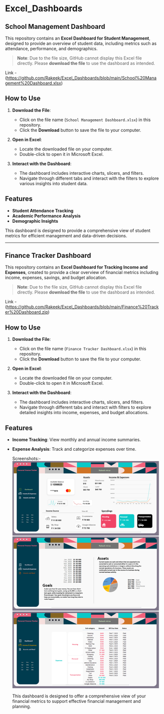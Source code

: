 # Excel_Dashboards

## School Management Dashboard

This repository contains an **Excel Dashboard for Student Management**, designed to provide an overview of student data, including metrics such as attendance, performance, and demographics.

> **Note**: Due to the file size, GitHub cannot display this Excel file directly. Please **download the file** to use the dashboard as intended. 

Link - (https://github.com/Rakeek/Excel_Dashboards/blob/main/School%20Management%20Dashboard.xlsx)

## How to Use

1. **Download the File**:
   - Click on the file name (`School Management Dashboard.xlsx`) in this repository.
   - Click the **Download** button to save the file to your computer.

2. **Open in Excel**:
   - Locate the downloaded file on your computer.
   - Double-click to open it in Microsoft Excel.

3. **Interact with the Dashboard**:
   - The dashboard includes interactive charts, slicers, and filters.
   - Navigate through different tabs and interact with the filters to explore various insights into student data.

## Features

- **Student Attendance Tracking**
- **Academic Performance Analysis**
- **Demographic Insights**

This dashboard is designed to provide a comprehensive view of student metrics for efficient management and data-driven decisions.

_____________________________________________________________________________________________________________________________________________________________________________________________________________________

## Finance Tracker Dashboard

This repository contains an **Excel Dashboard for Tracking Income and Expenses**, created to provide a clear overview of financial metrics including income, expenses, savings, and budget allocation.

> **Note**: Due to the file size, GitHub cannot display this Excel file directly. Please **download the file** to use the dashboard as intended.

Link - (https://github.com/Rakeek/Excel_Dashboards/blob/main/Finance%20Tracker%20Dashboard.zip)

## How to Use

1. **Download the File**:
   - Click on the file name (`Finance Tracker Dashboard.xlsx`) in this repository.
   - Click the **Download** button to save the file to your computer.

2. **Open in Excel**:
   - Locate the downloaded file on your computer.
   - Double-click to open it in Microsoft Excel.

3. **Interact with the Dashboard**:
   - The dashboard includes interactive charts, slicers, and filters.
   - Navigate through different tabs and interact with filters to explore detailed insights into income, expenses, and budget allocations.

## Features

- **Income Tracking**: View monthly and annual income summaries.
- **Expense Analysis**: Track and categorize expenses over time.

  Screenshots:-
  ![Finance Tracker Dashboard Screenshot](https://github.com/Rakeek/Excel_Dashboards/blob/main/Dashboard.png)
  ![Finance Tracker Dashboard Screenshot](https://github.com/Rakeek/Excel_Dashboards/blob/main/Assets%20%26%20Goals.png)
  ![Finance Tracker Dashboard Screenshot](https://github.com/Rakeek/Excel_Dashboards/blob/main/Income%20%26%20Expenses.png)

  This dashboard is designed to offer a comprehensive view of your financial metrics to support effective financial management and planning.

